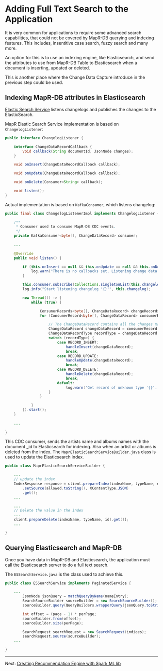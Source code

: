 # Adding Full Text Search to the Application

It is very common for applications to require some advanced search capabilities, that could not be covered by MapR-DB querying and indexing features. This includes, insentitive case search, fuzzy search and many more.

An option for this is to use an indexing engine, like Elasticsearch, and send the attributes to use from MapR-DB Table to Elasticsearch when a document is inserting, updated or deleted.

This is another place where the Change Data Capture introduce in the previous step could be used.


## Indexing MapR-DB attributes in Elasticsearch

[Elastic Search Service](https://github.com/mapr-demos/mapr-music/tree/master/elasticsearch-service) listens changelogs 
and publishes the changes to the ElasticSearch.

MapR Elastic Search Service implementation is based on `ChangelogListener`:

```java 
public interface ChangelogListener {

    interface ChangeDataRecordCallback {
        void callback(String documentId, JsonNode changes);
    }

    void onInsert(ChangeDataRecordCallback callback);

    void onUpdate(ChangeDataRecordCallback callback);

    void onDelete(Consumer<String> callback);

    void listen();
}
```

Actual implementation is based on `KafkaConsumer`, which listens changelog:

```java 
public final class ChangelogListenerImpl implements ChangelogListener {

    /**
     * Consumer used to consume MapR-DB CDC events.
     */
    private KafkaConsumer<byte[], ChangeDataRecord> consumer;

    ...
    
    @Override
    public void listen() {

        if (this.onInsert == null && this.onUpdate == null && this.onDelete == null) {
            log.warn("There is no callbacks set. Listening change data records without callbacks has no effect.");
        }

        this.consumer.subscribe(Collections.singletonList(this.changelog));
        log.info("Start listening changelog '{}'", this.changelog);

        new Thread(() -> {
            while (true) {

                ConsumerRecords<byte[], ChangeDataRecord> changeRecords = consumer.poll(KAFKA_CONSUMER_POLL_TIMEOUT);
                for (ConsumerRecord<byte[], ChangeDataRecord> consumerRecord : changeRecords) {

                    // The ChangeDataRecord contains all the changes made to a document
                    ChangeDataRecord changeDataRecord = consumerRecord.value();
                    ChangeDataRecordType recordType = changeDataRecord.getType();
                    switch (recordType) {
                        case RECORD_INSERT:
                            handleInsert(changeDataRecord);
                            break;
                        case RECORD_UPDATE:
                            handleUpdate(changeDataRecord);
                            break;
                        case RECORD_DELETE:
                            handleDelete(changeDataRecord);
                            break;
                        default:
                            log.warn("Get record of unknown type '{}'. Ignoring ...", recordType);
                    }
                }

            }
        }).start();
    }
        
    ...
    
}
```

This CDC consumer, sends the artists name and albums names with the document _id to Elasticsearch for indexing. Also when an artist or albums is deleted from the index. The `MaprElasticSearchServiceBuilder.java` class is used to update the Elasticsearch index.

```java 
public class MaprElasticSearchServiceBuilder {

    ...
    // update the index
    IndexResponse response = client.prepareIndex(indexName, typeName, documentId)
        .setSource(allowed.toString(), XContentType.JSON)
        .get();
    ...

    ...
    // Delete the value in the index
    ...
    client.prepareDelete(indexName, typeName, id).get());
    ...

}
```

## Querying Elasticsearch and MapR-DB

Once you have data in MapR-DB and Elasticsearch, the application must call the Elasticsearch server to do a full text search.

The `ESSearchService.java` is the class used to achieve this.

```java 
public class ESSearchService implements PaginatedService {

    ...
        JsonNode jsonQuery = matchQueryByName(nameEntry);
        SearchSourceBuilder sourceBuilder = new SearchSourceBuilder();
        sourceBuilder.query(QueryBuilders.wrapperQuery(jsonQuery.toString()));

        int offset = (page - 1) * perPage;
        sourceBuilder.from(offset);
        sourceBuilder.size(perPage);

        SearchRequest searchRequest = new SearchRequest(indices);
        searchRequest.source(sourceBuilder);
    ...

}
```


---
Next: [Creating Recommendation Engine with Spark ML lib](014-creating-recommendation-engine.md)
